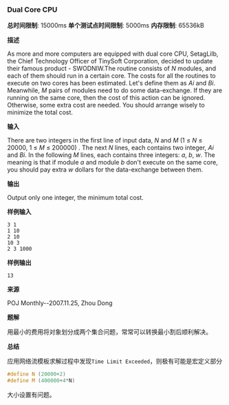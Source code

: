 ### Dual Core CPU

**总时间限制**: 15000ms **单个测试点时间限制**: 5000ms **内存限制**: 65536kB

**描述**

As more and more computers are equipped with dual core CPU, SetagLilb, the Chief Technology Officer of TinySoft Corporation, decided to update their famous product - SWODNIW.The routine consists of *N* modules, and each of them should run in a certain core. The costs for all the routines to execute on two cores has been estimated. Let's define them as *Ai* and *Bi*. Meanwhile, *M* pairs of modules need to do some data-exchange. If they are running on the same core, then the cost of this action can be ignored. Otherwise, some extra cost are needed. You should arrange wisely to minimize the total cost.

**输入**

There are two integers in the first line of input data, *N* and *M* (1 ≤ *N* ≤ 20000, 1 ≤ *M* ≤ 200000) . The next *N* lines, each contains two integer, *Ai* and *Bi*. In the following *M* lines, each contains three integers: *a*, *b*, *w*. The meaning is that if module *a* and module *b* don't execute on the same core, you should pay extra *w* dollars for the data-exchange between them.

**输出**

Output only one integer, the minimum total cost.

**样例输入**

```
3 1
1 10
2 10
10 3
2 3 1000
```

**样例输出**

```
13
```

**来源**

POJ Monthly--2007.11.25, Zhou Dong

**题解**

用最小的费用将对象划分成两个集合问题，常常可以转换最小割后顺利解决。

**总结**

应用网络流模板求解过程中发现`Time Limit Exceeded`，则极有可能是宏定义部分

```c++
#define N (20000+2)
#define M (400000+4*N)
```

大小设置有问题。